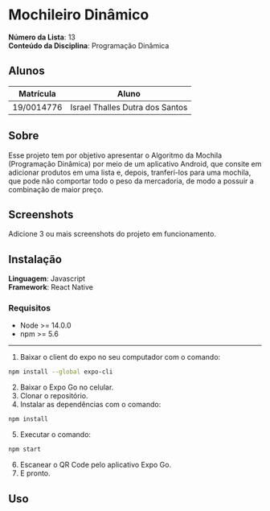# Mochileiro Dinâmico

**Número da Lista**: 13<br>
**Conteúdo da Disciplina**: Programação Dinâmica<br>

## Alunos
|Matrícula | Aluno |
| -- | -- |
| 19/0014776  |  Israel Thalles Dutra dos Santos |

## Sobre 
Esse projeto tem por objetivo apresentar o Algoritmo da Mochila (Programação Dinâmica) por meio de um aplicativo Android, que consite em adicionar produtos em uma lista e, depois, tranferí-los para uma mochila, que pode não comportar todo o peso da mercadoria, de modo a possuir a combinação de maior preço. 

## Screenshots
Adicione 3 ou mais screenshots do projeto em funcionamento.

## Instalação 
**Linguagem**: Javascript<br>
**Framework**: React Native<br>

### Requisitos
- Node >= 14.0.0
- npm >= 5.6
---

1. Baixar o client do expo no seu computador com o comando:
```bash
npm install --global expo-cli
```
2. Baixar o Expo Go no celular.
3. Clonar o repositório.
4. Instalar as dependências com o comando:
```bash
npm install
```
5. Executar o comando:
```bash
npm start
```
6. Escanear o QR Code pelo aplicativo Expo Go.
7. E pronto.

## Uso 


